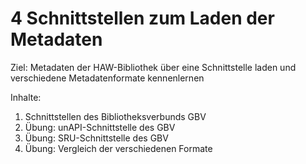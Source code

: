 # 4 Schnittstellen zum Laden der Metadaten

Ziel: Metadaten der HAW-Bibliothek über eine Schnittstelle laden und verschiedene Metadatenformate kennenlernen

Inhalte:
1. Schnittstellen des Bibliotheksverbunds GBV
2. Übung: unAPI-Schnittstelle des GBV
3. Übung: SRU-Schnittstelle des GBV
4. Übung: Vergleich der verschiedenen Formate